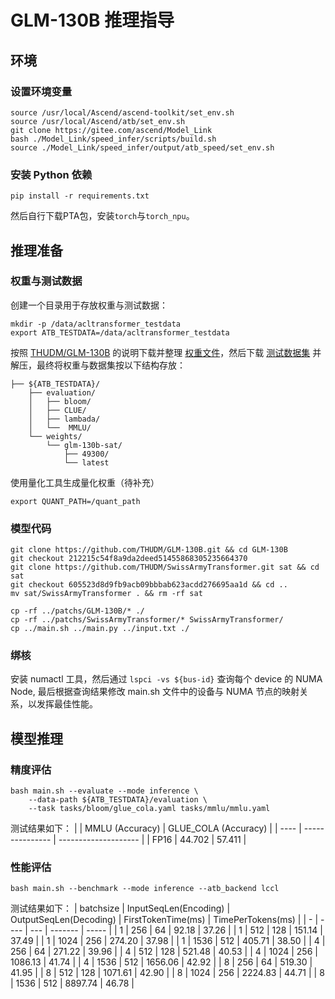 # GLM-130B 推理指导

## 环境

### 设置环境变量

```shell
source /usr/local/Ascend/ascend-toolkit/set_env.sh
source /usr/local/Ascend/atb/set_env.sh
git clone https://gitee.com/ascend/Model_Link
bash ./Model_Link/speed_infer/scripts/build.sh
source ./Model_Link/speed_infer/output/atb_speed/set_env.sh
```

### 安装 Python 依赖
```shell
pip install -r requirements.txt
```
然后自行下载PTA包，安装`torch`与`torch_npu`。


## 推理准备

### 权重与测试数据

创建一个目录用于存放权重与测试数据：
```shell
mkdir -p /data/acltransformer_testdata
export ATB_TESTDATA=/data/acltransformer_testdata
```

按照 [THUDM/GLM-130B](https://github.com/THUDM/GLM-130B?tab=readme-ov-file#model-weights) 的说明下载并整理 [权重文件](https://docs.google.com/forms/d/e/1FAIpQLSehr5Dh_i3TwACmFFi8QEgIVNYGmSPwV0GueIcsUev0NEfUug/viewform?usp=sf_link)，然后下载 [测试数据集](https://cloud.tsinghua.edu.cn/f/826f0df4356f4022a264/) 并解压，最终将权重与数据集按以下结构存放：

```
├── ${ATB_TESTDATA}/
    ├── evaluation/
    │   ├── bloom/
    │   ├── CLUE/
    │   ├── lambada/
    │   └──  MMLU/
    └── weights/
        └── glm-130b-sat/
            ├── 49300/
            └── latest
```
使用量化工具生成量化权重（待补充）
```
export QUANT_PATH=/quant_path
```
### 模型代码
```shell
git clone https://github.com/THUDM/GLM-130B.git && cd GLM-130B
git checkout 212215c54f8a9da2deed51455868305235664370
git clone https://github.com/THUDM/SwissArmyTransformer.git sat && cd sat
git checkout 605523d8d9fb9acb09bbbab623acdd276695aa1d && cd ..
mv sat/SwissArmyTransformer . && rm -rf sat

cp -rf ../patchs/GLM-130B/* ./
cp -rf ../patchs/SwissArmyTransformer/* SwissArmyTransformer/
cp ../main.sh ../main.py ../input.txt ./
```

### 绑核
安装 numactl 工具，然后通过 `lspci -vs ${bus-id}` 查询每个 device 的 NUMA Node, 最后根据查询结果修改 main.sh 文件中的设备与 NUMA 节点的映射关系，以发挥最佳性能。


## 模型推理

### 精度评估
```shell
bash main.sh --evaluate --mode inference \
    --data-path ${ATB_TESTDATA}/evaluation \
    --task tasks/bloom/glue_cola.yaml tasks/mmlu/mmlu.yaml
```

测试结果如下：
|      | MMLU (Accuracy) | GLUE_COLA (Accuracy) |
| ---- | --------------- | -------------------- |
| FP16 | 44.702          | 57.411               |

### 性能评估
```shell
bash main.sh --benchmark --mode inference --atb_backend lccl
```
测试结果如下：
| batchsize | InputSeqLen(Encoding) | OutputSeqLen(Decoding) | FirstTokenTime(ms) | TimePerTokens(ms) |
| - | ---- | --- | ------- | ----- |
| 1 | 256  | 64  | 92.18   | 37.26 |
| 1 | 512  | 128 | 151.14  | 37.49 |
| 1 | 1024 | 256 | 274.20  | 37.98 |
| 1 | 1536 | 512 | 405.71  | 38.50 |
| 4 | 256  | 64  | 271.22  | 39.96 |
| 4 | 512  | 128 | 521.48  | 40.53 |
| 4 | 1024 | 256 | 1086.13 | 41.74 |
| 4 | 1536 | 512 | 1656.06 | 42.92 |
| 8 | 256  | 64  | 519.30  | 41.95 |
| 8 | 512  | 128 | 1071.61 | 42.90 |
| 8 | 1024 | 256 | 2224.83 | 44.71 |
| 8 | 1536 | 512 | 8897.74 | 46.78 |
